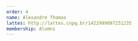 ```yaml
---
order: 4
name: Alexandre Thomas
lattes: http://lattes.cnpq.br/1422999097231235
membership: Alumni
---
```

